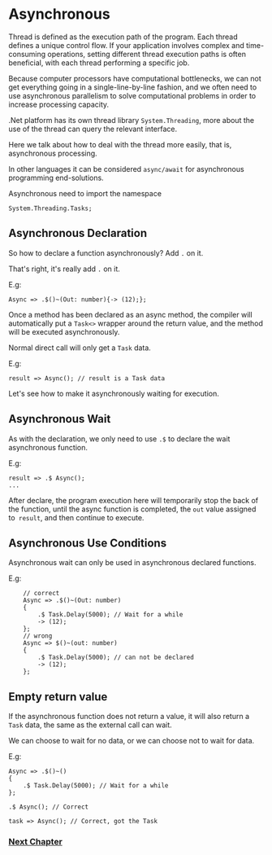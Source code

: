 # Asynchronous
Thread is defined as the execution path of the program. Each thread defines a unique control flow. If your application involves complex and time-consuming operations, setting different thread execution paths is often beneficial, with each thread performing a specific job.

Because computer processors have computational bottlenecks, we can not get everything going in a single-line-by-line fashion, and we often need to use asynchronous parallelism to solve computational problems in order to increase processing capacity.

.Net platform has its own thread library `System.Threading`, more about the use of the thread can query the relevant interface.

Here we talk about how to deal with the thread more easily, that is, asynchronous processing.

In other languages ​​it can be considered `async/await` for asynchronous programming end-solutions.

Asynchronous need to import the namespace

    System.Threading.Tasks;

## Asynchronous Declaration
So how to declare a function asynchronously? Add `.` on it.

That's right, it's really add `.` on it.

E.g:

    Async => .$()~(Out: number){-> (12);};

Once a method has been declared as an async method, the compiler will automatically put a `Task<>` wrapper around the return value, and the method will be executed asynchronously.

Normal direct call will only get a `Task` data.

E.g:

    result => Async(); // result is a Task data

Let's see how to make it asynchronously waiting for execution.
## Asynchronous Wait
As with the declaration, we only need to use `.$` to declare the wait asynchronous function.

E.g:

    result => .$ Async();
    ...

After declare, the program execution here will temporarily stop the back of the function, until the async function is completed, the `out` value assigned to` result`, and then continue to execute.
## Asynchronous Use Conditions
Asynchronous wait can only be used in asynchronous declared functions.

E.g:

        // correct
        Async => .$()~(Out: number)
        {
            .$ Task.Delay(5000); // Wait for a while
            -> (12);
        };
        // wrong
        Async => $()~(out: number)
        {
            .$ Task.Delay(5000); // can not be declared
            -> (12);
        };

## Empty return value
If the asynchronous function does not return a value, it will also return a `Task` data, the same as the external call can wait.

We can choose to wait for no data, or we can choose not to wait for data.

E.g:

    Async => .$()~()
    {
        .$ Task.Delay(5000); // Wait for a while
    };

    .$ Async(); // Correct

    task => Async(); // Correct, got the Task

### [Next Chapter](generic.md)